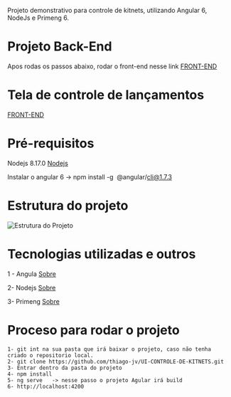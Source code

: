 Projeto demonstrativo para controle de kitnets, utilizando Angular 6, NodeJs e Primeng 6.

# Projeto Back-End
Apos rodas os passos abaixo, rodar o front-end nesse link [FRONT-END](https://github.com/thiago-jv/API-CONTROLE-DE-KITNETS)

# Tela de controle de lançamentos
[FRONT-END](https://github.com/thiago-jv/UI-CONTROLE-DE-KITNETS/blob/main/controle.png)

# Pré-requisitos

Nodejs 8.17.0 [Nodejs](https://nodejs.org/pt-br/download/)

Instalar o angular 6 -> npm install -g  @angular/cli@1.7.3

# Estrutura do projeto

![Estrutura do Projeto](https://github.com/thiago-jv/UI-CONTROLE-DE-KITNETS/blob/main/estrutura_projeto_front_end.png)


# Tecnologias utilizadas e outros

1 - Angula [Sobre](https://angular.io/)

2- Nodejs [Sobre](https://nodejs.org/pt-br/about/)

3- Primeng [Sobre](https://www.primefaces.org/primeng/v6.1.7/#/)


# Proceso para rodar o projeto
```
1- git int na sua pasta que irá baixar o projeto, caso não tenha criado o repositorio local.
2- git clone https://github.com/thiago-jv/UI-CONTROLE-DE-KITNETS.git
3- Entrar dentro da pasta do projeto
4- npm install
5- ng serve   -> nesse passo o projeto Agular irá build
6- http://localhost:4200

```
